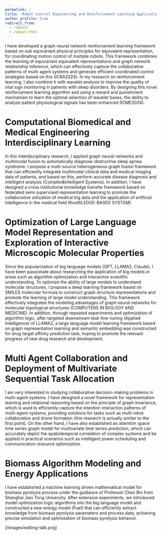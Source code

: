 ```yaml
---
permalink: /
title: "Robot Control Engineering and Reinforcement Learning Applications"
author_profile: true
redirect_from: 
  - /about/
  - /about.html
---
```


I have developed a graph neural network reinforcement learning framework based on sub equivariant physical principles for equivalent representation, for coordinating motion control of multiple robots. This framework combines the learning of equivariant equivalent representations and graph network relationship inference, which can effectively capture the collaborative patterns of multi-agent systems and generate efficient coordinated control strategies based on this (ICRA2024). In my research on reinforcement learning, I also combine it with wavelet analysis to improve the quality of vital sign monitoring in patients with sleep disorders. By designing this novel reinforcement learning algorithm and using a reward and punishment mechanism to learn the optimal selection of wavelet bases, the ability to analyze patient physiological signals has been enhanced (ICME2024). 


Computational Biomedical and Medical Engineering Interdisciplinary Learning
======
In this interdisciplinary research, I applied graph neural networks and multimodal fusion to automatically diagnose obstructive sleep apnea syndrome. I propose a multi-source heterogeneous graph fusion framework that can efficiently integrate multimodal clinical data and medical imaging data of patients, and based on this, perform accurate disease diagnosis and intelligent analysis (Complex&Intelligent Systems). In addition, I have designed a cross institutional knowledge transfer framework based on federated semi supervised representation learning to promote the collaborative utilization of medical big data and the application of artificial intelligence in the medical field (KnoWLEDGE-BASED SYSTEM).


Optimization of Large Language Model Representation and Exploration of Interactive Microscopic Molecular Properties
======
Since the popularization of big language models (GPT, LLAMA2, Claude), I have been passionate about researching the application of big models in areas such as algorithm optimization and interactive scientific understanding. To optimize the ability of large models to understand molecular structures, I propose a deep learning framework based on SMILES molecular formula to construct graph structure representations and promote the learning of large model understanding. This framework effectively integrates the modeling advantages of graph neural networks for molecular topological structures (COMPUTERS IN BIOLOGY AND MEDICINE). In addition, through repeated experiments and optimization of algorithm logic, after targeted downstream task fine-tuning (Applied Intelligence) of LLAMA2, a large language model learning framework based on graph representation learning and semantic embedding was constructed for drug target affinity prediction task, hoping to promote the relevant progress of new drug research and development.



Multi Agent Collaboration and Deployment of Multivariate Sequential Task Allocation
======
I am very interested in studying collaborative decision-making problems in multi-agent systems. I have designed a novel framework for representation learning and relational reasoning based on the principle of graph invariance, which is used to efficiently capture the intention interaction patterns of multi-agent systems, providing solutions for tasks such as multi robot collaboration and drone formation (this research is actually similar to the first point). On the other hand, I have also established an attention space time series graph model for multivariate time series prediction, which can accurately depict the spatiotemporal correlation of complex systems and be applied in practical scenarios such as intelligent power scheduling and communication resource optimization.



Biomass Algorithm Modeling and Energy Applications
======
I have established a machine learning driven mathematical model for biomass pyrolysis process under the guidance of Professor Chen Bin from Shanghai Jiao Tong University. After extensive experiments, we introduced model optimization logic algorithms into the big language model and constructed a new energy model (Fuel) that can efficiently extract knowledge from biomass pyrolysis parameters and process data, achieving precise simulation and optimization of biomass pyrolysis behavior.

(/images/editing-talk.png)


